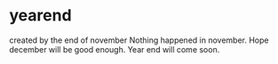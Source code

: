 # yearend
created by the end of november 
Nothing happened in november.
Hope december will be good enough.
Year end will come soon.
